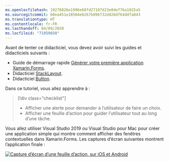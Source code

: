 ```yaml
---
ms.openlocfilehash: 19276826e1996e68fd27107d23e0def76a1025a5
ms.sourcegitcommit: b0ea451e18504e6267b896732dd26df64ddfa843
ms.translationtype: HT
ms.contentlocale: fr-FR
ms.lasthandoff: 04/09/2020
ms.locfileid: "71059650"
---
```

Avant de tenter ce didacticiel, vous devez avoir suivi les guides et didacticiels suivants :

- Guide de démarrage rapide [Générer votre première application Xamarin.Forms](~/get-started/first-app/index.md).
- Didacticiel [StackLayout](~/get-started/tutorials/stacklayout/index.yml).
- Didacticiel [Button](~/get-started/tutorials/button/index.yml).

Dans ce tutoriel, vous allez apprendre à :

> [!div class="checklist"]
>
> - Afficher une alerte pour demander à l’utilisateur de faire un choix.
> - Afficher une feuille d’action pour guider l’utilisateur tout au long d’une tâche.

Vous allez utiliser Visual Studio 2019 ou Visual Studio pour Mac pour créer une application simple qui montre comment afficher des fenêtres contextuelles dans Xamarin.Forms. Les captures d’écran suivantes montrent l’application finale :

[![Capture d’écran d’une feuille d’action, sur iOS et Android](../images/actionsheet-reduced.png "Feuille d’action qui guide les utilisateurs dans une tâche")](../images/actionsheet-large.png#lightbox "Feuille d’action qui guide les utilisateurs dans une tâche")
